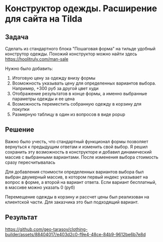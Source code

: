 # Конструктор одежды. Расширение для сайта на Tilda
## Задача
Сделать из стандартного блока "Пошаговая форма" на тильде удобный конструтор одежды. Похожий конструктор можно найти здесь https://hoolitruly.com/man-sale

Нужно было добавить:

1. Итоговую цену за одежду внизу формы
2. Возможность указывать цену для определенных вариантов выбора. Например, +300 руб за другой цвет худи
3. Отображение результатов в конце формы, а именно выбранные параметры одежды и ее цена
4. Возможность переместить собранную одежду в корзину для покупки
5. Размерную таблицу в один из вопросов в виде popup

## Решение
Важно было учесть, что стандартный функционал формы позволяет вернуться к предыдущим ответам и изменить свой выбор. Я решил сохранить эту возможность в конструкторе и добавил динамический массив с выбранными вариантами. После изменения выбора стоимость сразу пересчитывалась

Для добавления стоимости определенных вариантов выбора был выбран двумерный массив, в котором первый индекс указывает на вопрос в форме, а второй на вариант ответа. Если вариант бесплатный, в массиве можно указать 0 (руб)

Перемещение одежды в корзину и рассчет цены был реализован на клиентской части. Для заказчика это был подходящий вариант.

## Результат
https://github.com/geo-tarasov/clothing-builder/assets/88404017/e403d2c0-f9e4-48ce-84b9-9612be6b7e8d
